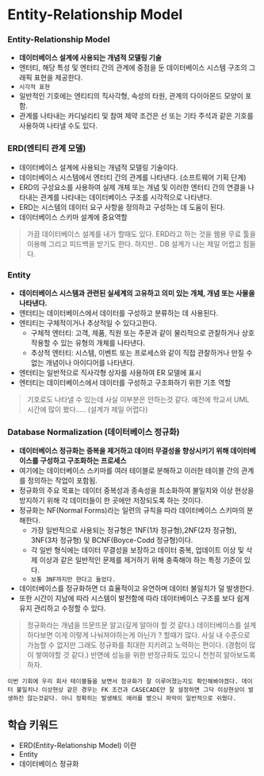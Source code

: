 # Entity-Relationship Model


### Entity-Relationship Model
- **데이터베이스 설계에 사용되는 개념적 모델링 기술**
- 엔터티, 해당 특성 및 엔터티 간의 관계에 중점을 둔 데이터베이스 시스템 구조의 그래픽 표현을 제공한다.
- `시각적 표현`
- 일반적인 기호에는 엔티티의 직사각형, 속성의 타원, 관계의 다이아몬드 모양이 포함. 
- 관계를 나타내는 카디널리티 및 참여 제약 조건은 선 또는 기타 주석과 같은 기호를 사용하여 나타낼 수도 있다.

### ERD(엔티티 관계 모델)
- 데이터베이스 설계에 사용되는 개념적 모델링 기술이다.
- 데이터베이스 시스템에서 엔터티 간의 관계를 나타낸다. (소프트웨어 기획 단계)
- ERD의 구성요소를 사용하여 실제 개체 또는 개념 및 이러한 엔터티 간의 연결을 나타내는 관계를 나타내는 데이터베이스 구조를 시각적으로 나타낸다.
- ERD는 시스템의 데이터 요구 사항을 정의하고 구성하는 데 도움이 된다. 
- 데이터베이스 스키마 설계에 중요역할

> 가끔 데이터베이스 설계를 내가 할때도 있다. ERD라고 하는 것을 웹용 무료 툴을 이용해 그리고 피드백을 받기도 한다. 하지만.. DB 설계가 나는 제일 어렵고 힘들다.

### Entity
- **데이터베이스 시스템과 관련된 실세계의 고유하고 의미 있는 개체, 개념 또는 사물을 나타낸다.**
- 엔터티는 데이터베이스에서 데이터를 구성하고 분류하는 데 사용된다.
- 엔티티는 구체적이거나 추상적일 수 있다고한다. 
    - 구체적 엔터티: 고객, 제품, 직원 또는 주문과 같이 물리적으로 관찰하거나 상호 작용할 수 있는 유형의 개체를 나타낸다.
    - 추상적 엔터티: 시스템, 이벤트 또는 프로세스와 같이 직접 관찰하거나 만질 수 없는 개념이나 아이디어를 나타낸다.
- 엔터티는 일반적으로 직사각형 상자를 사용하여 ER 모델에 표시
- 엔터티는 데이터베이스에서 데이터를 구성하고 구조화하기 위한 기초 역할

> 기호로도 나타낼 수 있는데 사실 이부분은 안하는것 같다. 예전에 학교서 UML 시간에 많이 봤다..... (설계가 제일 어렵다)

### Database Normalization (데이터베이스 정규화)
- **데이터베이스 정규화는 중복을 제거하고 데이터 무결성을 향상시키기 위해 데이터베이스를 구성하고 구조화하는 프로세스**
- 여기에는 데이터베이스 스키마를 여러 테이블로 분해하고 이러한 테이블 간의 관계를 정의하는 작업이 포함됨. 
- 정규화의 주요 목표는 데이터 중복성과 종속성을 최소화하여 불일치와 이상 현상을 방지하기 위해 각 데이터들이 한 곳에만 저장되도록 하는 것이다.
- 정규화는 NF(Normal Forms)라는 일련의 규칙을 따라 데이터베이스 스키마의 분해한다. 
    - 가장 일반적으로 사용되는 정규형은 1NF(1차 정규형),2NF(2차 정규형), 3NF(3차 정규형) 및 BCNF(Boyce-Codd 정규형)이다. 
    - 각 일반 형식에는 데이터 무결성을 보장하고 데이터 중복, 업데이트 이상 및 삭제 이상과 같은 일반적인 문제를 제거하기 위해 충족해야 하는 특정 기준이 있다.
    - `보통 3NF까지만 한다고 들었다.`
- 데이터베이스를 정규화하면 더 효율적이고 유연하며 데이터 불일치가 덜 발생한다. 
- 또한 시간이 지남에 따라 시스템이 발전함에 따라 데이터베이스 구조를 보다 쉽게 유지 관리하고 수정할 수 있다.

> 정규화라는 개념을 뜨문뜨문 알고(깊게 알아야 할 것 같다.) 데이터베이스를 설계하다보면 이게 이렇게 나눠져야하는게 아닌가 ? 할때가 많다. 사실 내 수준으로 가늠할 수 없지만 그래도 정규화를 최대한 지키려고 노력하는 편이다. (경험이 많이 쌓여야할 것 같다.) 반면에 성능을 위한 반정규화도 있으니 천천히 알아보도록 하자.

`이번 기회에 우리 회사 테이블들을 보면서 정규화가 잘 이루어졌는지도 확인해봐야겠다. 데이터 불일치나 이상현상 같은 경우는 FK 조건과 CASECADE만 잘 설정하면 그닥 이상현상이 발생하진 않는것같다. 아니 정확히는 발생해도 에러를 뱉으니 파악이 일반적으로 쉬웠다.`


## 학습 키워드
- ERD(Entity-Relationship Model) 이란
- Entity
- 데이터베이스 정규화